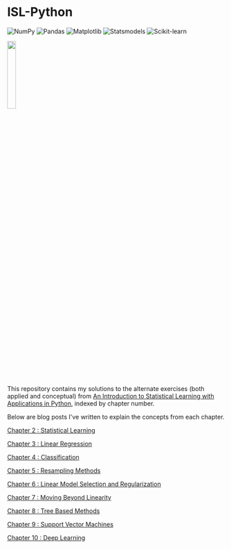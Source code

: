 # ISL-Python
![NumPy](https://img.shields.io/badge/NumPy-013243?style=for-the-badge&logo=numpy&logoColor=white)
![Pandas](https://img.shields.io/badge/Pandas-150458?style=for-the-badge&logo=pandas&logoColor=white)
![Matplotlib](https://img.shields.io/badge/Matplotlib-3776AB?style=for-the-badge&logo=matplotlib&logoColor=white)
![Statsmodels](https://img.shields.io/badge/Statsmodels-3D9970?style=for-the-badge&logo=python&logoColor=white)
![Scikit-learn](https://img.shields.io/badge/Scikit--learn-F7931E?style=for-the-badge&logo=scikit-learn&logoColor=white)


<p><img src="https://m.media-amazon.com/images/I/61PzzBEMelL._SL1175_.jpg" height=20% width=20%></p>

This repository contains my solutions to the alternate exercises (both applied and conceptual) from [An Introduction to Statistical Learning with Applications in Python](https://www.statlearning.com/), indexed by chapter number. 

Below are blog posts I've written to explain the concepts from each chapter.  

[Chapter 2 : Statistical Learning](https://sriramswaminathan.com/technical/ch2/)

[Chapter 3 : Linear Regression](https://sriramswaminathan.com/technical/ch3/)

[Chapter 4 : Classification](https://sriramswaminathan.com/technical/ch4/)

[Chapter 5 : Resampling Methods](https://sriramswaminathan.com/technical/ch5/)

[Chapter 6 : Linear Model Selection and Regularization](https://sriramswaminathan.com/technical/ch6/)

[Chapter 7 : Moving Beyond Linearity](https://sriramswaminathan.com/technical/ch7/)

[Chapter 8 : Tree Based Methods](https://sriramswaminathan.com/technical/ch8/)

[Chapter 9 : Support Vector Machines](https://sriramswaminathan.com/technical/ch9/)

[Chapter 10 : Deep Learning](https://sriramswaminathan.com/technical/ch10/)
